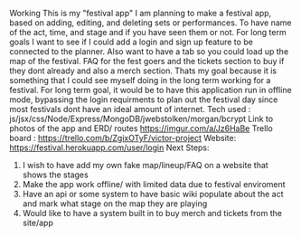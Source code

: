 Working
This is my "festival app"
I am planning to make a festival app, based on adding, editing, and deleting sets or performances. To have name of the act, time, and stage and if you have seen them or not. For long term goals I want to see if I could add a login and sign up feature to be connected to the planner. Also want to have a tab so you could load up the map of the festival. FAQ for the fest goers and the tickets section to buy if they dont already and also a merch section. Thats my goal because it is something that I could see myself doing in the long term working for a festival. For long term goal, it would be to have this application run in offline mode, bypassing the login requirments to plan out the festival day since most festivals dont have an ideal amount of internet.
Tech used : js/jsx/css/Node/Express/MongoDB/jwebstolken/morgan/bcrypt
Link to photos of the app and ERD/ routes https://imgur.com/a/Jz6HaBe
Trello board : https://trello.com/b/ZgixOTyF/victor-project
Website: https://festival.herokuapp.com/user/login 
Next Steps: 
1. I wish to have add my own fake map/lineup/FAQ on a website that shows the stages
2. Make the app work offline/ with limited data due to festival enviroment
3. Have an api or some system to have basic wiki populate about the act and mark what stage on the map they are playing
4.  Would like to have a system built in to buy merch and tickets from the site/app